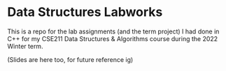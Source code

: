 # Data Structures Labworks

This is a repo for the lab assignments (and the term project) I had done in C++ for my CSE211 Data Structures & Algorithms course during the 2022 Winter term.

(Slides are here too, for future reference ig)